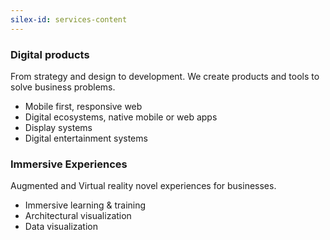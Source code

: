 ```yaml
---
silex-id: services-content
---
```

### Digital products

From strategy and design to development. We create products and tools to solve business problems.

* Mobile first, responsive web
* Digital ecosystems, native mobile or web apps
* Display systems
* Digital entertainment systems

### Immersive Experiences

Augmented and Virtual reality novel experiences for businesses.

* Immersive learning & training
* Architectural visualization
* Data visualization
<br />
<br />
<br />
<br />
